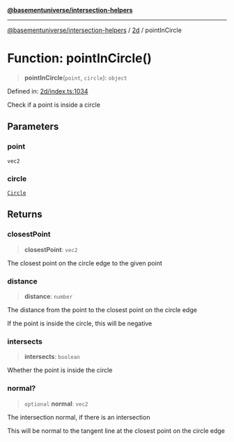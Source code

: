 [**@basementuniverse/intersection-helpers**](../../README.md)

***

[@basementuniverse/intersection-helpers](../../README.md) / [2d](../README.md) / pointInCircle

# Function: pointInCircle()

> **pointInCircle**(`point`, `circle`): `object`

Defined in: [2d/index.ts:1034](https://github.com/basementuniverse/intersection-helpers/blob/a748c1cf3d5365b189253eb2878888a254b5c3a1/src/2d/index.ts#L1034)

Check if a point is inside a circle

## Parameters

### point

`vec2`

### circle

[`Circle`](../types/type-aliases/Circle.md)

## Returns

### closestPoint

> **closestPoint**: `vec2`

The closest point on the circle edge to the given point

### distance

> **distance**: `number`

The distance from the point to the closest point on the circle edge

If the point is inside the circle, this will be negative

### intersects

> **intersects**: `boolean`

Whether the point is inside the circle

### normal?

> `optional` **normal**: `vec2`

The intersection normal, if there is an intersection

This will be normal to the tangent line at the closest point on the
circle edge
